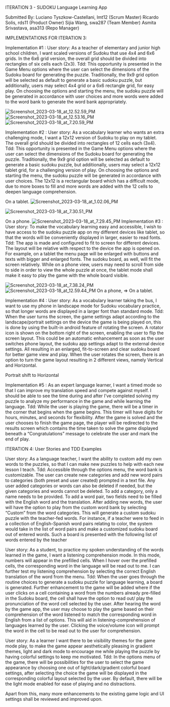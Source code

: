ITERATION 3 - SUDOKU Language Learning App

Submitted By: 
Luciano Tyszkow-Castellani, lmt12 (Scrum Master)
Ricardo Solis, rds11 (Product Owner)
Sijia Wang, swa287 (Team Member)
Asmita Srivastava, asa313 (Repo Manager)

IMPLEMENTATIONS FOR ITERATION 3:

Implementation #1 :
User story: As a teacher of elementary and junior high school children, I want scaled versions of Sudoku that use 4x4 and 6x6 grids. In the 6x6 grid version, the overall grid should be divided into rectangles of six cells each (2x3).
Tdd: This opportunity is presented in the Game Menu options where the user can select the dimensions of the Sudoku board for generating the puzzle. Traditionally, the 9x9 grid option will be selected as default to generate a basic sudoku puzzle, but additionally, users may select 4x4 grid or a 6x6 rectangle grid, for easy play. On choosing the options and starting the menu, the sudoku puzzle will be generated in accordance with user choices and more words were added to the word bank to generate the word bank appropriately.

![Screenshot_2023-03-18_at_12.52.59_PM](/uploads/4662ac0ec13350edb9d0fc1249945ba7/Screenshot_2023-03-18_at_12.52.59_PM.png)
![Screenshot_2023-03-18_at_12.53.16_PM](/uploads/8f120744a679d2ea368f764a5ce6c4bc/Screenshot_2023-03-18_at_12.53.16_PM.png)![Screenshot_2023-03-18_at_7.20.59_PM](/uploads/c7007a20f5864a46f45e9c5cbcbb222e/Screenshot_2023-03-18_at_7.20.59_PM.png)
      

Implementation #2 :
User story: As a vocabulary learner who wants an extra challenging mode, I want a 12x12 version of Sudoku to play on my tablet. The overall grid should be divided into rectangles of 12 cells each (3x4).
Tdd: This opportunity is presented in the Game Menu options where the user can select the dimensions of the Sudoku board for generating the puzzle. Traditionally, the 9x9 grid option will be selected as default to generate a basic sudoku puzzle, but additionally, users may select a 12x12 tablet grid, for a challenging version of play. On choosing the options and starting the menu, the sudoku puzzle will be generated in accordance with user choices.  The 12x12 is a rectangular board which has a difficult mode, due to more boxes to fill and more words are added with the 12 cells to deepen language comprehension. 

On a tablet.
![Screenshot_2023-03-18_at_1.02.06_PM](/uploads/eb225ea1c4950085980c507661d681a5/Screenshot_2023-03-18_at_1.02.06_PM.png)

![Screenshot_2023-03-18_at_7.30.51_PM](/uploads/4bcad9ddf418d9d8b7165b79c20e3089/Screenshot_2023-03-18_at_7.30.51_PM.png)

 On a phone.
![Screenshot_2023-03-18_at_7.29.45_PM](/uploads/b48acfb49db4adfcd1833a5516fc6677/Screenshot_2023-03-18_at_7.29.45_PM.png)
Implementation #3 : 
User story: To make the vocabulary learning easy and accessible, I wish to have access to the sudoku puzzle app on my different devices like tablet, so that the words will be conveniently displayed in larger, easier to read fonts.
Tdd: The app is made and configured to fit to screen for different devices. The layout will be relative with respect to the device the app is opened on. For example, on a tablet the menu page will be enlarged with buttons and texts with bigger and enlarged fonts. The sudoku board, as well, will fit the screen relatively. While on a phone view, users may need to scroll from side to side in order to view the whole puzzle at once, the tablet mode shall make it easy to play the game with the whole board visible. 

![Screenshot_2023-03-18_at_7.38.24_PM](/uploads/e6d1d215c7da490608ed1b421ebbabc3/Screenshot_2023-03-18_at_7.38.24_PM.png)
![Screenshot_2023-03-18_at_12.59.44_PM](/uploads/af1e8e78d69837f243c7a417c70fc48c/Screenshot_2023-03-18_at_12.59.44_PM.png)
On a phone,      ⇒                           On a tablet.



Implementation #4 : 
User story: As a vocabulary learner taking the bus, I want to use my phone in landscape mode for Sudoku vocabulary practice, so that longer words are displayed in a larger font than standard mode. 
Tdd: When the user turns the screen, the game settings adapt according to the landscape/portrait settings on the device the game is being played on, this is done by using the built-in android feature of rotating the screen. A rotator icon is shown on the bottom right of the screen, enabling the user to flip the screen layout. This could be an automatic enhancement as soon as the user switches phone layout, the sudoku app settings adapt to the external device settings. All resulting in an enlarged, fit-to-screen and clear sudoku board for better game view and play. When the user rotates the screen, there is an option to turn the game layout resulting in 2 different views, namely Vertical and Horizontal. 
                                        
Portrait shift to Horizontal




Implementation #5 : 
As an expert language learner, I want a timed mode so that I can improve my translation speed and compete against myself. I should be able to see the time during and after I’ve completed solving my puzzle to analyze my performance in the game and while learning the language.
Tdd: While the user is playing the game, there will be a timer in the corner that begins when the game begins. This timer will have digits for hours, minutes, and seconds for flexibility. After the game is solved and the user chooses to finish the game page, the player will be redirected to the results screen which contains the time taken to solve the game displayed beneath a “Congratulations” message to celebrate the user and mark the end of play. 

    





ITERATION 4: User Stories and TDD Examples

User story: As a language teacher, I want the ability to custom add my own words to the puzzles, so that I can make new puzzles to help with each new lesson I teach.
Tdd: Accessible through the options menu, the word bank is customizable. The user can create new categories and add new word pairs to categories (both preset and user created) prompted in a text file. Any user added categories or words can also be deleted if needed, but the given categories and words cannot be deleted. To add a category, only a name needs to be provided. To add a word pair, two fields need to be filled with the English word and the translation. After adding new words, the user will have the option to play from the custom word bank by selecting “Custom” from the word categories. This will generate a custom sudoku puzzle with the teacher-fed words. 
For instance, if a teacher were to feed in a collection of  English-Spanish word pairs relating to color, the system would take in the list of word pairs and make a customized sudoku board out of entered words.
Such a board is presented                      with the following list of words entered by the teacher                         
              


User story: As a student, to practice my spoken understanding of the words learned in the game, I want a listening comprehension mode. In this mode, numbers will appear in the prefilled cells. When I hover over the prefilled cells, the corresponding word in the language will be read out to me. I can further test my listening comprehension by selecting the correct English translation of the word from the menu.
Tdd: When the user goes through the routine choices to generate a sudoku puzzle for language learning, a board is generated. Further enhancement to the game will be added where if the user clicks on a cell containing a word from the numbers already pre-filled in the Sudoku board, the cell shall have the option to read out/ play the pronunciation of the word cell selected by the user. After hearing the word by the game app, the user may choose to play the game based on their comprehension of the word listened to match the corresponding word in English from a list of options. This will aid in listening-comprehension of languages learned by the user. 
Clicking the voice/volume icon will prompt the word in the cell to be read out to the user for comprehension.




User story: As a learner I want there to be visibility themes for the game mode play, to make the game appear aesthetically pleasing in gradient themes, light and dark mode to encourage me while playing the puzzle by having colorful settings to keep me motivated.
Tdd: In the options menu of the game, there will be possibilities for the user to select the game appearance by choosing one out of light/dark/gradient colorful board settings, after selecting the choice the game will be displayed in the corresponding colorful layout selected by the user. By default, there will be the light mode enabled for ease of playing and no distractions. 

     
 
Apart from this, many more enhancements to the existing game logic and UI settings shall be reviewed and improved upon. 

